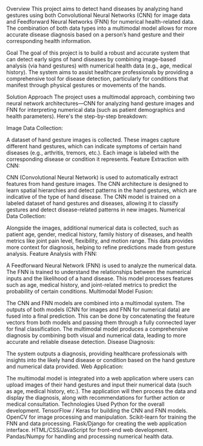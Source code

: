 Overview
This project aims to detect hand diseases by analyzing hand gestures using both Convolutional Neural Networks (CNN) for image data and Feedforward Neural Networks (FNN) for numerical health-related data. The combination of both data types into a multimodal model allows for more accurate disease diagnosis based on a person’s hand gesture and their corresponding health information.

Goal
The goal of this project is to build a robust and accurate system that can detect early signs of hand diseases by combining image-based analysis (via hand gestures) with numerical health data (e.g., age, medical history). The system aims to assist healthcare professionals by providing a comprehensive tool for disease detection, particularly for conditions that manifest through physical gestures or movements of the hands.

Solution Approach
The project uses a multimodal approach, combining two neural network architectures—CNN for analyzing hand gesture images and FNN for interpreting numerical data (such as patient demographics and health parameters). Here's the step-by-step breakdown:

Image Data Collection:

A dataset of hand gesture images is collected. These images capture different hand gestures, which can indicate symptoms of certain hand diseases (e.g., arthritis, tremors, etc.).
Each image is labeled with the corresponding disease or condition it represents.
Feature Extraction with CNN:

CNN (Convolutional Neural Network) is used to automatically extract features from hand gesture images. The CNN architecture is designed to learn spatial hierarchies and detect patterns in the hand gestures, which are indicative of the type of hand disease.
The CNN model is trained on a labeled dataset of hand gestures and diseases, allowing it to classify gestures and detect disease-related patterns in new images.
Numerical Data Collection:

Alongside the images, additional numerical data is collected, such as patient age, gender, medical history, family history of diseases, and health metrics like joint pain level, flexibility, and motion range.
This data provides more context for diagnosis, helping to refine predictions made from gesture analysis.
Feature Analysis with FNN:

A Feedforward Neural Network (FNN) is used to analyze the numerical data. The FNN is trained to understand the relationships between the numerical inputs and the likelihood of a hand disease.
This model processes features such as age, medical history, and joint-related metrics to predict the probability of certain conditions.
Multimodal Model Fusion:

The CNN and FNN models are combined into a multimodal system. The outputs of both models (CNN for images and FNN for numerical data) are fused into a final prediction. This can be done by concatenating the feature vectors from both models and passing them through a fully connected layer for final classification.
The multimodal model produces a comprehensive diagnosis by combining both visual and numerical data, leading to more accurate and reliable disease detection.
Disease Diagnosis:

The system outputs a diagnosis, providing healthcare professionals with insights into the likely hand disease or condition based on the hand gesture and numerical data provided.
Web Application:

The multimodal model is integrated into a web application where users can upload images of their hand gestures and input their numerical data (such as age, medical history, etc.). The application will then process the data and display the diagnosis, along with recommendations for further action or medical consultation.
Technologies Used
Python for the overall development.
TensorFlow / Keras for building the CNN and FNN models.
OpenCV for image processing and manipulation.
Scikit-learn for training the FNN and data processing.
Flask/Django for creating the web application interface.
HTML/CSS/JavaScript for front-end web development.
Pandas/Numpy for handling and processing numerical health data.
